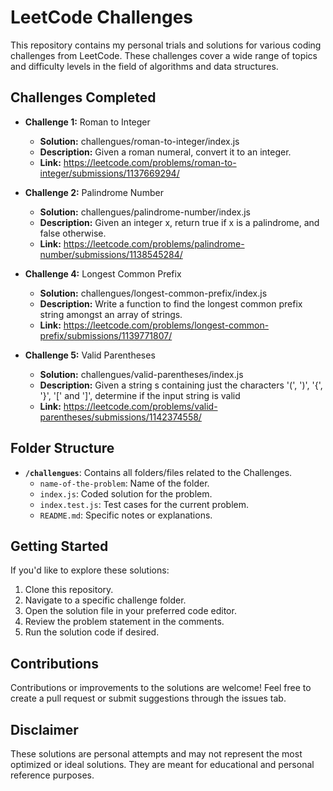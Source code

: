 # LeetCode Challenges

This repository contains my personal trials and solutions for various coding challenges from LeetCode. These challenges cover a wide range of topics and difficulty levels in the field of algorithms and data structures.

## Challenges Completed

- **Challenge 1:** Roman to Integer
  - **Solution:** challengues/roman-to-integer/index.js
  - **Description:** Given a roman numeral, convert it to an integer.
  - **Link:** https://leetcode.com/problems/roman-to-integer/submissions/1137669294/

- **Challenge 2:** Palindrome Number
  - **Solution:** challengues/palindrome-number/index.js
  - **Description:** Given an integer x, return true if x is a palindrome, and false otherwise.
  - **Link:** https://leetcode.com/problems/palindrome-number/submissions/1138545284/

- **Challenge 4:** Longest Common Prefix
  - **Solution:** challengues/longest-common-prefix/index.js
  - **Description:** Write a function to find the longest common prefix string amongst an array of strings.
  - **Link:** https://leetcode.com/problems/longest-common-prefix/submissions/1139771807/
  
- **Challenge 5:** Valid Parentheses
  - **Solution:** challengues/valid-parentheses/index.js
  - **Description:** Given a string s containing just the characters '(', ')', '{', '}', '[' and ']', determine if the input string is valid
  - **Link:** https://leetcode.com/problems/valid-parentheses/submissions/1142374558/
  
<!-- Continue this pattern for each challenge -->

## Folder Structure

- **`/challengues`**: Contains all folders/files related to the Challenges.
  - `name-of-the-problem`: Name of the folder.
  - `index.js`: Coded solution for the problem.
  - `index.test.js`: Test cases for the current problem.
  - `README.md`: Specific notes or explanations.

## Getting Started

If you'd like to explore these solutions:

1. Clone this repository.
2. Navigate to a specific challenge folder.
3. Open the solution file in your preferred code editor.
4. Review the problem statement in the comments.
5. Run the solution code if desired.

## Contributions

Contributions or improvements to the solutions are welcome! Feel free to create a pull request or submit suggestions through the issues tab.

## Disclaimer

These solutions are personal attempts and may not represent the most optimized or ideal solutions. They are meant for educational and personal reference purposes.
